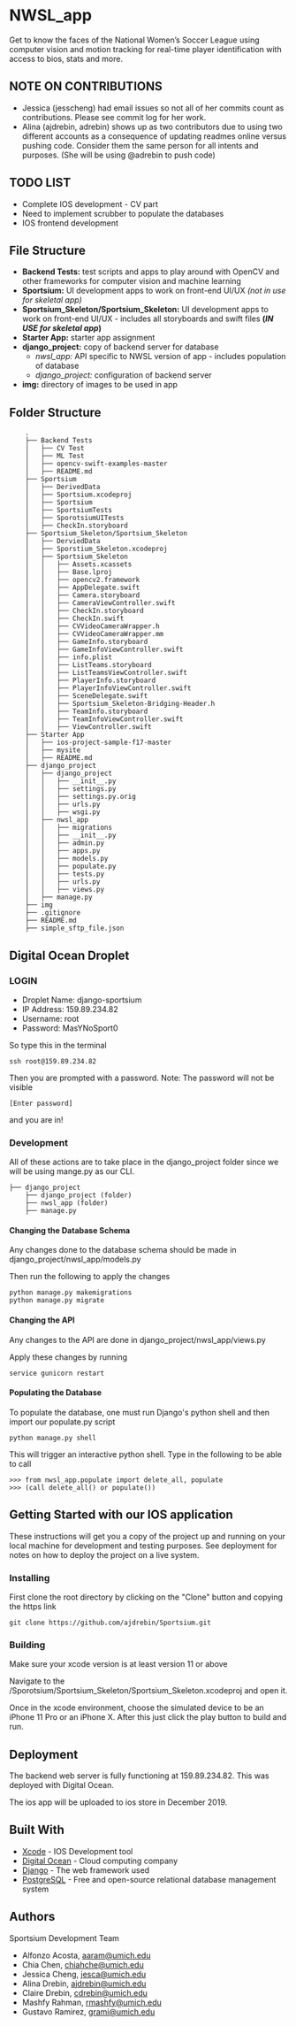 # NWSL_app

Get to know the faces of the National Women’s Soccer League using computer vision and motion tracking for real-time player identification with access to bios, stats and more.

## NOTE ON CONTRIBUTIONS
* Jessica (jesscheng) had email issues so not all of her commits count as contributions. Please see commit log for her work. 
* Alina (ajdrebin, adrebin) shows up as two contributors due to using two different accounts as a consequence of updating readmes online versus pushing code. Consider them the same person for all intents and purposes. (She will be using @adrebin to push code)


## TODO LIST 
* Complete IOS development - CV part
* Need to implement scrubber to populate the databases
* IOS frontend development


## File Structure
* **Backend Tests:** test scripts and apps to play around with OpenCV and other frameworks for computer vision and machine learning
* **Sportsium:** UI development apps to work on front-end UI/UX *(not in use for skeletal app)*
* **Sportsium_Skeleton/Sportsium_Skeleton:** UI development apps to work on front-end UI/UX - includes all storyboards and swift files **(*IN USE for skeletal app*)**
* **Starter App:** starter app assignment
* **django_project:** copy of backend server for database
  * *nwsl_app:* API specific to NWSL version of app - includes population of database
  * *django_project:* configuration of backend server
* **img:** directory of images to be used in app

## Folder Structure
```
    .
    ├── Backend Tests
    │   ├── CV Test
    │   ├── ML Test
    │   ├── opencv-swift-examples-master
    │   ├── README.md
    ├── Sportsium 
    │   ├── DerivedData
    │   ├── Sportsium.xcodeproj
    │   ├── Sportsium
    │   ├── SportsiumTests
    │   ├── SporotsiumUITests
    │   ├── CheckIn.storyboard
    ├── Sportsium_Skeleton/Sportsium_Skeleton
    │   ├── DerviedData
    │   ├── Sporstium_Skeleton.xcodeproj
    │   ├── Sportsium_Skeleton
    │   │   ├── Assets.xcassets
    │   │   ├── Base.lproj
    │   │   ├── opencv2.framework
    │   │   ├── AppDelegate.swift
    │   │   ├── Camera.storyboard
    │   │   ├── CameraViewController.swift
    │   │   ├── CheckIn.storyboard
    │   │   ├── CheckIn.swift
    │   │   ├── CVVideoCameraWrapper.h
    │   │   ├── CVVideoCameraWrapper.mm
    │   │   ├── GameInfo.storyboard
    │   │   ├── GameInfoViewController.swift
    │   │   ├── info.plist
    │   │   ├── ListTeams.storyboard
    │   │   ├── ListTeamsViewController.swift
    │   │   ├── PlayerInfo.storyboard
    │   │   ├── PlayerInfoViewController.swift
    │   │   ├── SceneDelegate.swift
    │   │   ├── Sportsium_Skeleton-Bridging-Header.h
    │   │   ├── TeamInfo.storyboard
    │   │   ├── TeamInfoViewController.swift
    │   │   ├── ViewController.swift
    ├── Starter App
    │   ├── ios-project-sample-f17-master
    │   ├── mysite
    │   ├── README.md
    ├── django_project
    │   ├── django_project
    │   │   ├── __init__.py
    │   │   ├── settings.py
    │   │   ├── settings.py.orig
    │   │   ├── urls.py
    │   │   ├── wsgi.py
    │   ├── nwsl_app
    │   │   ├── migrations
    │   │   ├── __init__.py
    │   │   ├── admin.py
    │   │   ├── apps.py
    │   │   ├── models.py
    │   │   ├── populate.py
    │   │   ├── tests.py
    │   │   ├── urls.py
    │   │   ├── views.py
    │   ├── manage.py
    ├── img
    ├── .gitignore
    ├── README.md
    ├── simple_sftp_file.json
```

## Digital Ocean Droplet

### LOGIN
* Droplet Name: django-sportsium
* IP Address: 159.89.234.82
* Username: root
* Password: MasYNoSport0

So type this in the terminal
```
ssh root@159.89.234.82
```

Then you are prompted with a password. Note: The password will not be visible
```
[Enter password]
```
and you are in!

### Development
All of these actions are to take place in the django_project folder since we will be using mange.py as our CLI.
```
├── django_project
    ├── django_project (folder)
    ├── nwsl_app (folder)
    ├── manage.py
```

#### Changing the Database Schema
Any changes done to the database schema should be made in django_project/nwsl_app/models.py

Then run the following to apply the changes
```
python manage.py makemigrations
python manage.py migrate
```

#### Changing the API
Any changes to the API are done in django_project/nwsl_app/views.py

Apply these changes by running 
```
service gunicorn restart
```

#### Populating the Database
To populate the database, one must run Django's python shell and then import our populate.py script

```
python manage.py shell
```
This will trigger an interactive python shell. Type in the following to be able to call 

```
>>> from nwsl_app.populate import delete_all, populate
>>> (call delete_all() or populate())
```

## Getting Started with our IOS application

These instructions will get you a copy of the project up and running on your local machine for development and testing purposes. See deployment for notes on how to deploy the project on a live system.

### Installing

First clone the root directory by clicking on the "Clone" button and copying the https link

```
git clone https://github.com/ajdrebin/Sportsium.git
```

### Building

Make sure your xcode version is at least version 11 or above 

Navigate to the /Sporotsium/Sportsium_Skeleton/Sportsium_Skeleton.xcodeproj and open it. 

Once in the xcode environment, choose the simulated device to be an iPhone 11 Pro or an iPhone X. After this just click the play button to build and run. 


## Deployment

The backend web server is fully functioning at 159.89.234.82. This was deployed with Digital Ocean. 

The ios app will be uploaded to ios store in December 2019. 

## Built With
* [Xcode](https://apps.apple.com/us/app/xcode/id497799835?mt=12) - IOS Development tool
* [Digital Ocean](https://www.digitalocean.com/) - Cloud computing company
* [Django](https://docs.djangoproject.com/en/1.11/) - The web framework used
* [PostgreSQL](https://www.postgresql.org/docs/) - Free and open-source relational database management system 

## Authors
Sportsium Development Team

* Alfonzo Acosta,         aaram@umich.edu
* Chia Chen,              chiahche@umich.edu
* Jessica Cheng,          jesca@umich.edu
* Alina Drebin,           ajdrebin@umich.edu
* Claire Drebin,          cdrebin@umich.edu
* Mashfy Rahman,          rmashfy@umich.edu
* Gustavo Ramirez,        grami@umich.edu
